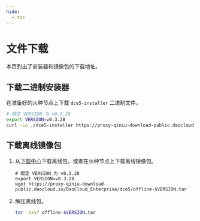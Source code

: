 ```yaml
---
hide:
  - toc
---
```


# 文件下载

本页列出了安装器和镜像包的下载地址。

## 下载二进制安装器

在准备好的火种节点上下载 `dce5-installer` 二进制文件。

```bash
# 假定 VERSION 为 v0.3.28
export VERSION=v0.3.28
curl -Lo ./dce5-installer https://proxy-qiniu-download-public.daocloud.io/DaoCloud_Enterprise/dce5/dce5-installer-$VERSION
```

## 下载离线镜像包

1. 从[下载中心](../../download/dce5.md)下载离线包，或者在火种节点上下载离线镜像包。

    ```shell
    # 假定 VERSION 为 v0.3.28
    export VERSION=v0.3.28
    wget https://proxy-qiniu-download-public.daocloud.io/DaoCloud_Enterprise/dce5/offline-$VERSION.tar
    ```

2. 解压离线包。

    ```bash
    tar -zxvf offline-$VERSION.tar
    ```
